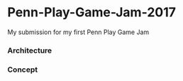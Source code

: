 # Penn-Play-Game-Jam-2017
My submission for my first Penn Play Game Jam

### Architecture

### Concept


